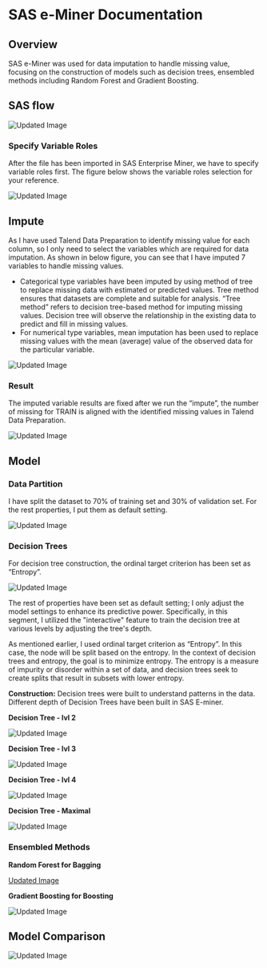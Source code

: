 # SAS e-Miner Documentation

## Overview
SAS e-Miner was used for data imputation to handle missing value, focusing on the construction of models such as decision trees, ensembled methods including Random Forest and Gradient Boosting.

## SAS flow

![Updated Image](https://github.com/sokqi918/WQD7005_AA1/blob/main/SAS%20Enterprise%20Miner/SAS%20flow.jpg)

### Specify Variable Roles
After the file has been imported in SAS Enterprise Miner, we have to specify variable roles first. The figure below shows the variable roles selection for your reference.

![Updated Image](https://github.com/sokqi918/WQD7005_AA1/blob/main/SAS%20Enterprise%20Miner/Variable%20role.jpg)

## Impute

As I have used Talend Data Preparation to identify missing value for each column, so I only need to select the variables which are required for data imputation. As shown in below figure, you can see that I have imputed 7 variables to handle missing values.
-	Categorical type variables have been imputed by using method of tree to replace missing data with estimated or predicted values. Tree method ensures that datasets are complete and suitable for analysis. “Tree method” refers to decision tree-based method for imputing missing values. Decision tree will observe the relationship in the existing data to predict and fill in missing values.
-	For numerical type variables, mean imputation has been used to replace missing values with the mean (average) value of the observed data for the particular variable.

![Updated Image](https://github.com/sokqi918/WQD7005_AA1/blob/main/SAS%20Enterprise%20Miner/Data%20Imputation.jpg)

### Result
The imputed variable results are fixed after we run the “impute”, the number of missing for TRAIN is aligned with the identified missing values in Talend Data Preparation.

![Updated Image](https://github.com/sokqi918/WQD7005_AA1/blob/main/SAS%20Enterprise%20Miner/Data%20Imputation%20result.jpg)

## Model

### Data Partition
I have split the dataset to 70% of training set and 30% of validation set. For the rest properties, I put them as default setting.

![Updated Image](https://github.com/sokqi918/WQD7005_AA1/blob/main/SAS%20Enterprise%20Miner/Data%20partition.jpg)

### Decision Trees

For decision tree construction, the ordinal target criterion has been set as “Entropy”.

![Updated Image](https://github.com/sokqi918/WQD7005_AA1/blob/main/SAS%20Enterprise%20Miner/decision%20tree%20construction.jpg)

The rest of properties have been set as default setting; I only adjust the model settings to enhance its predictive power. Specifically, in this segment, I utilized the "interactive" feature to train the decision tree at various levels by adjusting the tree's depth.

As mentioned earlier, I used ordinal target criterion as “Entropy”. In this case, the node will be split based on the entropy. In the context of decision trees and entropy, the goal is to minimize entropy. The entropy is a measure of impurity or disorder within a set of data, and decision trees seek to create splits that result in subsets with lower entropy. 

**Construction:** Decision trees were built to understand patterns in the data. Different depth of Decision Trees have been built in SAS E-miner.

**Decision Tree - lvl 2**

![Updated Image](https://github.com/sokqi918/WQD7005_AA1/blob/main/SAS%20Enterprise%20Miner/decisiontreelvl2.jpg)

**Decision Tree - lvl 3**

![Updated Image](https://github.com/sokqi918/WQD7005_AA1/blob/main/SAS%20Enterprise%20Miner/decisiontreelvl3.jpg)

**Decision Tree - lvl 4**

![Updated Image](https://github.com/sokqi918/WQD7005_AA1/blob/main/SAS%20Enterprise%20Miner/decisiontreelvl4.jpg)

**Decision Tree - Maximal**

![Updated Image](https://github.com/sokqi918/WQD7005_AA1/blob/main/SAS%20Enterprise%20Miner/decisiontreemaximal.jpg)


### Ensembled Methods
**Random Forest for Bagging**

[Updated Image](https://github.com/sokqi918/WQD7005_AA1/blob/main/SAS%20Enterprise%20Miner/randomforest.jpg)

**Gradient Boosting for Boosting**

![Updated Image](https://github.com/sokqi918/WQD7005_AA1/blob/main/SAS%20Enterprise%20Miner/gradientboosting.jpg)

## Model Comparison

![Updated Image](https://github.com/sokqi918/WQD7005_AA1/blob/main/SAS%20Enterprise%20Miner/modelcomparison.jpg)
